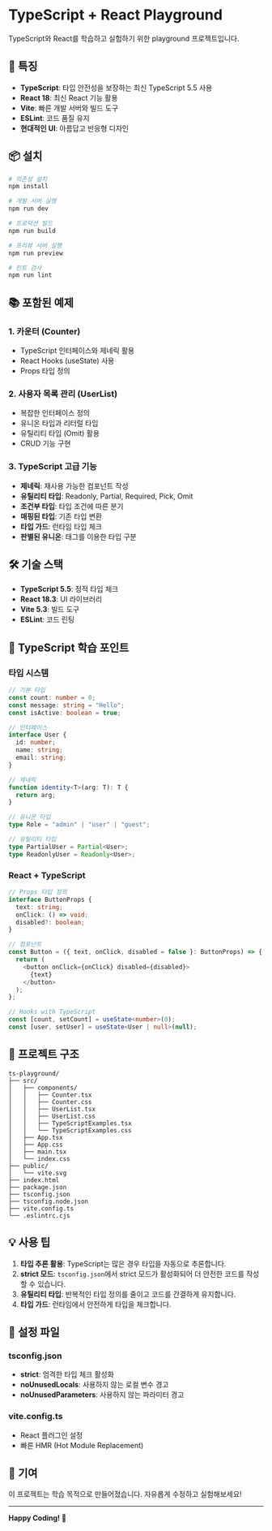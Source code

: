 # TypeScript + React Playground

TypeScript와 React를 학습하고 실험하기 위한 playground 프로젝트입니다.

## 🚀 특징

- **TypeScript**: 타입 안전성을 보장하는 최신 TypeScript 5.5 사용
- **React 18**: 최신 React 기능 활용
- **Vite**: 빠른 개발 서버와 빌드 도구
- **ESLint**: 코드 품질 유지
- **현대적인 UI**: 아름답고 반응형 디자인

## 📦 설치

```bash
# 의존성 설치
npm install

# 개발 서버 실행
npm run dev

# 프로덕션 빌드
npm run build

# 프리뷰 서버 실행
npm run preview

# 린트 검사
npm run lint
```

## 📚 포함된 예제

### 1. 카운터 (Counter)

- TypeScript 인터페이스와 제네릭 활용
- React Hooks (useState) 사용
- Props 타입 정의

### 2. 사용자 목록 관리 (UserList)

- 복잡한 인터페이스 정의
- 유니온 타입과 리터럴 타입
- 유틸리티 타입 (Omit) 활용
- CRUD 기능 구현

### 3. TypeScript 고급 기능

- **제네릭**: 재사용 가능한 컴포넌트 작성
- **유틸리티 타입**: Readonly, Partial, Required, Pick, Omit
- **조건부 타입**: 타입 조건에 따른 분기
- **매핑된 타입**: 기존 타입 변환
- **타입 가드**: 런타임 타입 체크
- **판별된 유니온**: 태그를 이용한 타입 구분

## 🛠️ 기술 스택

- **TypeScript 5.5**: 정적 타입 체크
- **React 18.3**: UI 라이브러리
- **Vite 5.3**: 빌드 도구
- **ESLint**: 코드 린팅

## 📖 TypeScript 학습 포인트

### 타입 시스템

```typescript
// 기본 타입
const count: number = 0;
const message: string = "Hello";
const isActive: boolean = true;

// 인터페이스
interface User {
  id: number;
  name: string;
  email: string;
}

// 제네릭
function identity<T>(arg: T): T {
  return arg;
}

// 유니온 타입
type Role = "admin" | "user" | "guest";

// 유틸리티 타입
type PartialUser = Partial<User>;
type ReadonlyUser = Readonly<User>;
```

### React + TypeScript

```typescript
// Props 타입 정의
interface ButtonProps {
  text: string;
  onClick: () => void;
  disabled?: boolean;
}

// 컴포넌트
const Button = ({ text, onClick, disabled = false }: ButtonProps) => {
  return (
    <button onClick={onClick} disabled={disabled}>
      {text}
    </button>
  );
};

// Hooks with TypeScript
const [count, setCount] = useState<number>(0);
const [user, setUser] = useState<User | null>(null);
```

## 🎨 프로젝트 구조

```
ts-playground/
├── src/
│   ├── components/
│   │   ├── Counter.tsx
│   │   ├── Counter.css
│   │   ├── UserList.tsx
│   │   ├── UserList.css
│   │   ├── TypeScriptExamples.tsx
│   │   └── TypeScriptExamples.css
│   ├── App.tsx
│   ├── App.css
│   ├── main.tsx
│   └── index.css
├── public/
│   └── vite.svg
├── index.html
├── package.json
├── tsconfig.json
├── tsconfig.node.json
├── vite.config.ts
└── .eslintrc.cjs
```

## 💡 사용 팁

1. **타입 추론 활용**: TypeScript는 많은 경우 타입을 자동으로 추론합니다.
2. **strict 모드**: `tsconfig.json`에서 strict 모드가 활성화되어 더 안전한 코드를 작성할 수 있습니다.
3. **유틸리티 타입**: 반복적인 타입 정의를 줄이고 코드를 간결하게 유지합니다.
4. **타입 가드**: 런타임에서 안전하게 타입을 체크합니다.

## 🔧 설정 파일

### tsconfig.json

- **strict**: 엄격한 타입 체크 활성화
- **noUnusedLocals**: 사용하지 않는 로컬 변수 경고
- **noUnusedParameters**: 사용하지 않는 파라미터 경고

### vite.config.ts

- React 플러그인 설정
- 빠른 HMR (Hot Module Replacement)

## 🤝 기여

이 프로젝트는 학습 목적으로 만들어졌습니다. 자유롭게 수정하고 실험해보세요!

---

**Happy Coding! 🎉**
